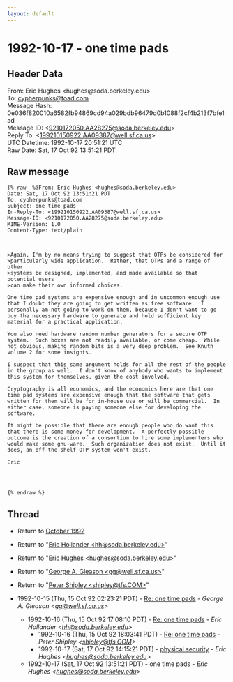 ```yaml
---
layout: default
---
```


# 1992-10-17 - one time pads

## Header Data

From: Eric Hughes \<hughes<span>@</span>soda.berkeley.edu\><br>
To: cypherpunks@toad.com<br>
Message Hash: 0e036f820010a6582fb94869cd94a029bdb96479d0b1088f2cf4b213f7bfe1ad<br>
Message ID: \<9210172050.AA28275@soda.berkeley.edu\><br>
Reply To: \<199210150922.AA09387@well.sf.ca.us\><br>
UTC Datetime: 1992-10-17 20:51:21 UTC<br>
Raw Date: Sat, 17 Oct 92 13:51:21 PDT<br>

## Raw message

```
{% raw  %}From: Eric Hughes <hughes@soda.berkeley.edu>
Date: Sat, 17 Oct 92 13:51:21 PDT
To: cypherpunks@toad.com
Subject: one time pads
In-Reply-To: <199210150922.AA09387@well.sf.ca.us>
Message-ID: <9210172050.AA28275@soda.berkeley.edu>
MIME-Version: 1.0
Content-Type: text/plain



>Again, I'm by no means trying to suggest that OTPs be considered for
>particularly wide application.  Rather, that OTPs and a range of other
>systems be designed, implemented, and made available so that potential users
>can make their own informed choices.

One time pad systems are expensive enough and in uncommon enough use
that I doubt they are going to get written as free software.  I
personally am not going to work on them, because I don't want to go
buy the necessary hardware to generate and hold sufficient key
material for a practical application.

You also need hardware random number generators for a secure OTP
system.  Such boxes are not readily available, or come cheap.  While
not obvious, making random bits is a very deep problem.  See Knuth
volume 2 for some insights.

I suspect that this same argument holds for all the rest of the people
in the group as well.  I don't know of anybody who wants to implement
this system for themselves, given the cost involved.

Cryptography is all economics, and the economics here are that one
time pad systems are expensive enough that the software that gets
written for them will be for in-house use or will be commercial.  In
either case, someone is paying someone else for developing the
software.

It might be possible that there are enough people who do want this
that there is some money for development.  A perfectly possible
outcome is the creation of a consortium to hire some implementers who
would make some gnu-ware.  Such organization does not exist.  Until it
does, an off-the-shelf OTP system won't exist.

Eric




{% endraw %}
```

## Thread

+ Return to [October 1992](/archive/1992/10)

+ Return to "[Eric Hollander <hh<span>@</span>soda.berkeley.edu>](/author/eric_hollander_hh_at_soda_berkeley_edu_)"
+ Return to "[Eric Hughes <hughes<span>@</span>soda.berkeley.edu>](/author/eric_hughes_hughes_at_soda_berkeley_edu_)"
+ Return to "[George A. Gleason <gg<span>@</span>well.sf.ca.us>](/author/george_a_gleason_gg_at_well_sf_ca_us_)"
+ Return to "[Peter Shipley <shipley<span>@</span>tfs.COM>](/author/peter_shipley_shipley_at_tfs_com_)"

+ 1992-10-15 (Thu, 15 Oct 92 02:23:21 PDT) - [Re: one time pads](/archive/1992/10/5d5b98b544ddca1167fefcf884fb753cc1d761f014b8e779949d089d9d8109ee) - _George A. Gleason \<gg@well.sf.ca.us\>_
  + 1992-10-16 (Thu, 15 Oct 92 17:08:10 PDT) - [Re: one time pads](/archive/1992/10/6d1555d9ba7e7f5df99b0b1e6d959204e559a393d247f7263b6320400b221fe9) - _Eric Hollander \<hh@soda.berkeley.edu\>_
    + 1992-10-16 (Thu, 15 Oct 92 18:03:41 PDT) - [Re: one time pads](/archive/1992/10/12bc0f85f9a646add4c5603e08fe8e538363c6c8b9aa6e63490461eea74314a6) - _Peter Shipley \<shipley@tfs.COM\>_
    + 1992-10-17 (Sat, 17 Oct 92 14:15:21 PDT) - [physical security](/archive/1992/10/aa53c7eb3d16e72286fbd184c013bd5ced033edc6ae0025925d8643d6f7da553) - _Eric Hughes \<hughes@soda.berkeley.edu\>_
  + 1992-10-17 (Sat, 17 Oct 92 13:51:21 PDT) - one time pads - _Eric Hughes \<hughes@soda.berkeley.edu\>_

